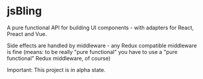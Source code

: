 # jsBling

A pure functional API for building UI components - with adapters for
React, Preact and Vue.

Side effects are handled by middleware - any Redux compatible middleware
is fine (means: to be really "pure functional" you have to use a
"pure functional" Redux middleware, of course)

Important: This project is in alpha state.
